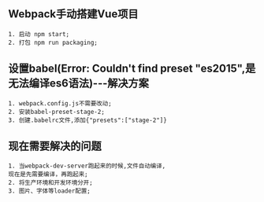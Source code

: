 ## Webpack手动搭建Vue项目

    1. 启动 npm start;
    2. 打包 npm run packaging;

## 设置babel(Error: Couldn't find preset "es2015",是无法编译es6语法)---解决方案

    1. webpack.config.js不需要改动;
    2. 安装babel-preset-stage-2;
    3. 创建.babelrc文件,添加{"presets":["stage-2"]}

## 现在需要解决的问题

    1. 当webpack-dev-server跑起来的时候,文件自动编译,
    现在是先需要编译，再跑起来;
    2. 将生产环境和开发环境分开;
    3. 图片、字体等loader配置;

